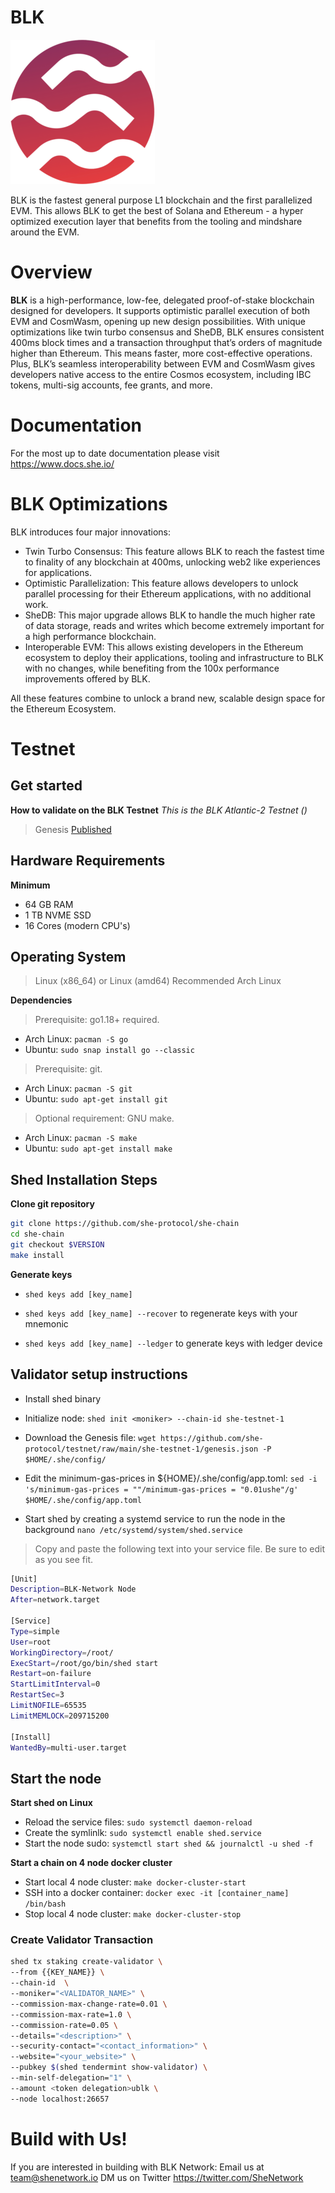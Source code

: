 # BLK

![Banner!](assets/SheLogo.png)

BLK is the fastest general purpose L1 blockchain and the first parallelized EVM. This allows BLK to get the best of Solana and Ethereum - a hyper optimized execution layer that benefits from the tooling and mindshare around the EVM.

# Overview
**BLK** is a high-performance, low-fee, delegated proof-of-stake blockchain designed for developers. It supports optimistic parallel execution of both EVM and CosmWasm, opening up new design possibilities. With unique optimizations like twin turbo consensus and SheDB, BLK ensures consistent 400ms block times and a transaction throughput that’s orders of magnitude higher than Ethereum. This means faster, more cost-effective operations. Plus, BLK’s seamless interoperability between EVM and CosmWasm gives developers native access to the entire Cosmos ecosystem, including IBC tokens, multi-sig accounts, fee grants, and more.

# Documentation
For the most up to date documentation please visit https://www.docs.she.io/

# BLK Optimizations
BLK introduces four major innovations:

- Twin Turbo Consensus: This feature allows BLK to reach the fastest time to finality of any blockchain at 400ms, unlocking web2 like experiences for applications.
- Optimistic Parallelization: This feature allows developers to unlock parallel processing for their Ethereum applications, with no additional work.
- SheDB: This major upgrade allows BLK to handle the much higher rate of data storage, reads and writes which become extremely important for a high performance blockchain.
- Interoperable EVM: This allows existing developers in the Ethereum ecosystem to deploy their applications, tooling and infrastructure to BLK with no changes, while benefiting from the 100x performance improvements offered by BLK.

All these features combine to unlock a brand new, scalable design space for the Ethereum Ecosystem.

# Testnet
## Get started
**How to validate on the BLK Testnet**
*This is the BLK Atlantic-2 Testnet ()*

> Genesis [Published](https://github.com/she-protocol/testnet/blob/main/she-testnet/genesis.json)

## Hardware Requirements
**Minimum**
* 64 GB RAM
* 1 TB NVME SSD
* 16 Cores (modern CPU's)

## Operating System 

> Linux (x86_64) or Linux (amd64) Recommended Arch Linux

**Dependencies**
> Prerequisite: go1.18+ required.
* Arch Linux: `pacman -S go`
* Ubuntu: `sudo snap install go --classic`

> Prerequisite: git. 
* Arch Linux: `pacman -S git`
* Ubuntu: `sudo apt-get install git`

> Optional requirement: GNU make. 
* Arch Linux: `pacman -S make`
* Ubuntu: `sudo apt-get install make`

## Shed Installation Steps

**Clone git repository**

```bash
git clone https://github.com/she-protocol/she-chain
cd she-chain
git checkout $VERSION
make install
```
**Generate keys**

* `shed keys add [key_name]`

* `shed keys add [key_name] --recover` to regenerate keys with your mnemonic

* `shed keys add [key_name] --ledger` to generate keys with ledger device

## Validator setup instructions

* Install shed binary

* Initialize node: `shed init <moniker> --chain-id she-testnet-1`

* Download the Genesis file: `wget https://github.com/she-protocol/testnet/raw/main/she-testnet-1/genesis.json -P $HOME/.she/config/`
 
* Edit the minimum-gas-prices in ${HOME}/.she/config/app.toml: `sed -i 's/minimum-gas-prices = ""/minimum-gas-prices = "0.01ushe"/g' $HOME/.she/config/app.toml`

* Start shed by creating a systemd service to run the node in the background
`nano /etc/systemd/system/shed.service`
> Copy and paste the following text into your service file. Be sure to edit as you see fit.

```bash
[Unit]
Description=BLK-Network Node
After=network.target

[Service]
Type=simple
User=root
WorkingDirectory=/root/
ExecStart=/root/go/bin/shed start
Restart=on-failure
StartLimitInterval=0
RestartSec=3
LimitNOFILE=65535
LimitMEMLOCK=209715200

[Install]
WantedBy=multi-user.target
```
## Start the node

**Start shed on Linux**

* Reload the service files: `sudo systemctl daemon-reload` 
* Create the symlinlk: `sudo systemctl enable shed.service` 
* Start the node sudo: `systemctl start shed && journalctl -u shed -f`

**Start a chain on 4 node docker cluster**

* Start local 4 node cluster: `make docker-cluster-start`
* SSH into a docker container: `docker exec -it [container_name] /bin/bash`
* Stop local 4 node cluster: `make docker-cluster-stop`

### Create Validator Transaction
```bash
shed tx staking create-validator \
--from {{KEY_NAME}} \
--chain-id  \
--moniker="<VALIDATOR_NAME>" \
--commission-max-change-rate=0.01 \
--commission-max-rate=1.0 \
--commission-rate=0.05 \
--details="<description>" \
--security-contact="<contact_information>" \
--website="<your_website>" \
--pubkey $(shed tendermint show-validator) \
--min-self-delegation="1" \
--amount <token delegation>ublk \
--node localhost:26657
```
# Build with Us!
If you are interested in building with BLK Network: 
Email us at team@shenetwork.io 
DM us on Twitter https://twitter.com/SheNetwork
